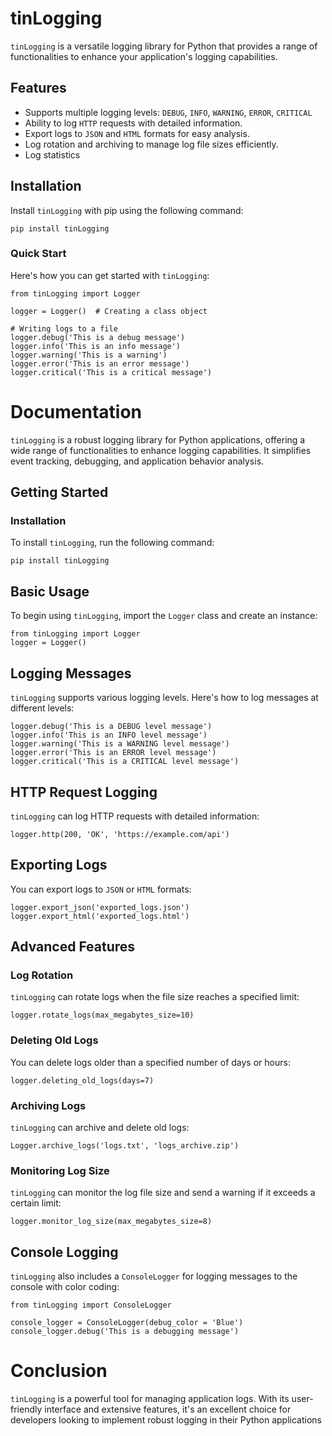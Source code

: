 # tinLogging

`tinLogging` is a versatile logging library for Python that provides a range of functionalities to enhance your application's logging capabilities.

## Features

- Supports multiple logging levels: `DEBUG`, `INFO`, `WARNING`, `ERROR`, `CRITICAL`
- Ability to log `HTTP` requests with detailed information.
- Export logs to `JSON` and `HTML` formats for easy analysis.
- Log rotation and archiving to manage log file sizes efficiently.
- Log statistics
## Installation

Install `tinLogging` with pip using the following command:

```
pip install tinLogging
```
### Quick Start
Here's how you can get started with `tinLogging`:
```
from tinLogging import Logger

logger = Logger()  # Creating a class object

# Writing logs to a file
logger.debug('This is a debug message')
logger.info('This is an info message')
logger.warning('This is a warning')
logger.error('This is an error message')
logger.critical('This is a critical message')
```
# Documentation
`tinLogging` is a robust logging library for Python applications, offering a wide range of functionalities to enhance logging capabilities. It simplifies event tracking, debugging, and application behavior analysis.
## Getting Started
### Installation
To install `tinLogging`, run the following command:
```
pip install tinLogging
```
## Basic Usage
To begin using `tinLogging`, import the `Logger` class and create an instance:
```
from tinLogging import Logger
logger = Logger()
```
## Logging Messages
`tinLogging` supports various logging levels. Here's how to log messages at different levels:
```
logger.debug('This is a DEBUG level message')
logger.info('This is an INFO level message')
logger.warning('This is a WARNING level message')
logger.error('This is an ERROR level message')
logger.critical('This is a CRITICAL level message')
```
## HTTP Request Logging
`tinLogging` can log HTTP requests with detailed information:
```
logger.http(200, 'OK', 'https://example.com/api')
```
## Exporting Logs
You can export logs to `JSON` or `HTML` formats:
```
logger.export_json('exported_logs.json')
logger.export_html('exported_logs.html')
```
## Advanced Features
### Log Rotation
`tinLogging` can rotate logs when the file size reaches a specified limit:
```
logger.rotate_logs(max_megabytes_size=10)
```
### Deleting Old Logs
You can delete logs older than a specified number of days or hours:
```
logger.deleting_old_logs(days=7)
```
### Archiving Logs
`tinLogging` can archive and delete old logs:
```
Logger.archive_logs('logs.txt', 'logs_archive.zip')
```
### Monitoring Log Size
`tinLogging` can monitor the log file size and send a warning if it exceeds a certain limit:
```
logger.monitor_log_size(max_megabytes_size=8)
```
## Console Logging
`tinLogging` also includes a `ConsoleLogger` for logging messages to the console with color coding:
```
from tinLogging import ConsoleLogger

console_logger = ConsoleLogger(debug_color = 'Blue')
console_logger.debug('This is a debugging message')
```
# Conclusion
`tinLogging` is a powerful tool for managing application logs. With its user-friendly interface and extensive features, it's an excellent choice for developers looking to implement robust logging in their Python applications
